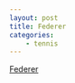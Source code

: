 ```yaml
---
layout: post
title: Federer
categories: 
    - tennis
---
```


[Federer](https://www.youtube.com/watch?v=cwnj6mCLv9I)